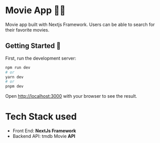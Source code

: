 # Movie App 🐱‍🚀
Movie app built with Nextjs Framework. Users can be able to search for their favorite movies.


## Getting Started 🔗

First, run the development server:

```bash
npm run dev
# or
yarn dev
# or
pnpm dev
```

Open [http://localhost:3000](http://localhost:3000) with your browser to see the result.


# Tech Stack used
- Front End: __NextJs Framework__
- Backend API: tmdb Movie __API__
